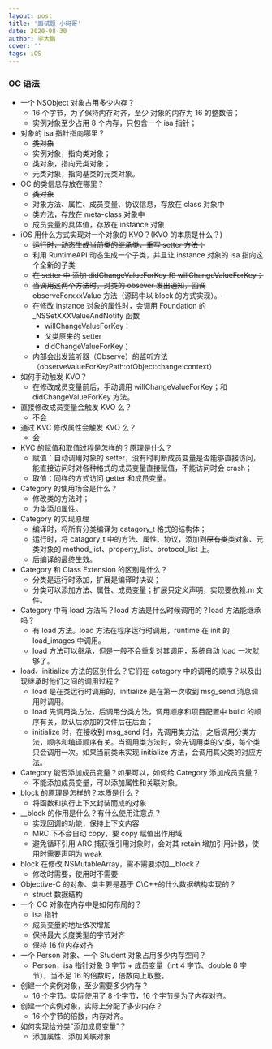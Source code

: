 ```yaml
---
layout: post
title: '面试题-小码哥'
date: 2020-08-30
author: 李大鹏
cover: ''
tags: iOS
---
```


### OC 语法

- 一个 NSObject 对象占用多少内存？
  - 16 个字节，为了保持内存对齐，至少 对象的内存为 16 的整数倍；
  - 实例对象至少占用 8 个内存，只包含一个 isa 指针；
- 对象的 isa 指针指向哪里？
  - ~~类对象~~
  - 实例对象，指向类对象；
  - 类对象，指向元类对象；
  - 元类对象，指向基类的元类对象。
- OC 的类信息存放在哪里？
  - ~~类对象~~
  - 对象方法、属性、成员变量、协议信息，存放在 class 对象中
  - 类方法，存放在 meta-class 对象中
  - 成员变量的具体值，存放在 instance 对象
- iOS 用什么方式实现对一个对象的 KVO？(KVO 的本质是什么？)
  - ~~运行时，动态生成当前类的继承类，重写 setter 方法；~~
  - 利用 RuntimeAPI 动态生成一个子类，并且让 instance 对象的 isa 指向这个全新的子类
  - ~~在 setter 中 添加 didChangeValueForKey 和 willChangeValueForKey；~~
  - ~~当调用这两个方法时，对类的 obsever 发出通知，回调 observeForxxxValue 方法（源码中以 block 的方式实现）。~~
  - 在修改 instance 对象的属性时，会调用 Foundation 的 \_NSSetXXXValueAndNotify 函数
    - willChangeValueForKey：
    - 父类原来的 setter
    - didChangeValueForKey；
  - 内部会出发监听器（Observe）的监听方法（observeValueForKeyPath:ofObject:change:context）
- 如何手动触发 KVO？
  - 在修改成员变量前后，手动调用 willChangeValueForKey；和 didChangeValueForKey 方法。
- 直接修改成员变量会触发 KVO 么？
  - 不会
- 通过 KVC 修改属性会触发 KVO 么？
  - 会
- KVC 的赋值和取值过程是怎样的？原理是什么？
  - 赋值：自动调用对象的 setter，没有时判断成员变量是否能够直接访问，能直接访问时对各种格式的成员变量直接赋值，不能访问时会 crash；
  - 取值：同样的方式访问 getter 和成员变量。
- Category 的使用场合是什么？
  - 修改类的方法时；
  - 为类添加属性。
- Category 的实现原理
  - 编译时，将所有分类编译为 catagory_t 格式的结构体；
  - 运行时，将 catagory_t 中的方法、属性、协议，添加到~~原有类~~类对象、元类对象的 method_list、property_list、protocol_list 上。
  - 后编译的最终生效。
- Category 和 Class Extension 的区别是什么？
  - 分类是运行时添加，扩展是编译时决议；
  - 分类可以添加方法、属性、成员变量；扩展只定义声明，实现要依赖.m 文件。
- Category 中有 load 方法吗？load 方法是什么时候调用的？load 方法能继承吗？
  - 有 load 方法。load 方法在程序运行时调用，runtime 在 init 的 load_images 中调用。
  - load 方法可以继承，但是一般不会重复对其调用，系统自动 load 一次就够了。
- load、initialize 方法的区别什么？它们在 category 中的调用的顺序？以及出现继承时他们之间的调用过程？
  - load 是在类运行时调用的，initialize 是在第一次收到 msg_send 消息调用时调用。
  - load 先调用类方法，后调用分类方法，调用顺序和项目配置中 build 的顺序有关，默认后添加的文件后在后面；
  - initialize 时，在接收到 msg_send 时，先调用类方法，之后调用分类方法，顺序和编译顺序有关。当调用类方法时，会先调用类的父类，每个类只会调用一次。如果当前类未实现 initialize 方法，会调用其父类的对应方法。
- Category 能否添加成员变量？如果可以，如何给 Category 添加成员变量？
  - 不能添加成员变量，可以添加属性和关联对象。
- block 的原理是怎样的？本质是什么？
  - 将函数和执行上下文封装而成的对象
- \_\_block 的作用是什么？有什么使用注意点？
  - 实现回调的功能，保持上下文内容
  - MRC 下不会自动 copy，要 copy 赋值出作用域
  - 避免循环引用 ARC 捕获强引用对象时，会对其 retain 增加引用计数，使用时需要声明为 weak
- block 在修改 NSMutableArray，需不需要添加\_\_block？
  - 修改时需要，使用时不需要
- Objective-C 的对象、类主要是基于 C\C++的什么数据结构实现的？
  - struct 数据结构
- 一个 OC 对象在内存中是如何布局的？
  - isa 指针
  - 成员变量的地址依次增加
  - 保持最大长度类型的字节对齐
  - 保持 16 位内存对齐
- 一个 Person 对象、一个 Student 对象占用多少内存空间？
  - Person，isa 指针对象 8 字节 + 成员变量（int 4 字节、double 8 字节），当不足 16 的倍数时，倍数向上取整。
- 创建一个实例对象，至少需要多少内存？
  - 16 个字节。实际使用了 8 个字节，16 个字节是为了内存对齐。
- 创建一个实例对象，实际上分配了多少内存？
  - 16 个字节的倍数，内存对齐。
- 如何实现给分类“添加成员变量”？
  - 添加属性、添加关联对象
